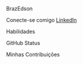 BrazEdson

Conecte-se comigo 
[LinkedIn](https://www.linkedin.com/in/edsonrbraz?lipi=urn%3Ali%3Apage%3Ad_flagship3_profile_view_base_contact_details%3BRc8SsTAFQcSMJr4tp3gFeA%3D%3D)

Habilidades

GitHub Status

Minhas Contribuições